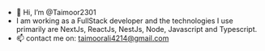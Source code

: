 - 👋 Hi, I’m @Taimoor2301
- I am working as a FullStack developer and the technologies I use primarily are NextJs, ReactJs, NestJs, Node, Javascript and Typescript.
- 📫 contact me on: taimoorali4214@gmail.com

<!---
Taimoor2301/Taimoor2301 is a ✨ special ✨ repository because its `README.md` (this file) appears on your GitHub profile.
You can click the Preview link to take a look at your changes.
--->
